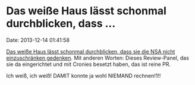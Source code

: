 Das weiße Haus lässt schonmal durchblicken, dass \...
=====================================================

Date: 2013-12-14 01:41:58

[Das weiße Haus lässt schonmal durchblicken, dass sie die NSA nicht
einzuschränken
gedenken](http://www.washingtonpost.com/world/national-security/white-house-to-preserve-controversial-policy-on-nsa-cyber-command-leadership/2013/12/13/4bb56a48-6403-11e3-a373-0f9f2d1c2b61_story.html?p=1).
Mit anderen Worten: Dieses Review-Panel, das sie da eingerichtet und mit
Cronies besetzt haben, das ist reine PR.

Ich weiß, ich weiß! DAMIT konnte ja wohl NIEMAND rechnen!1!!
